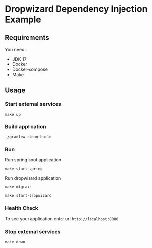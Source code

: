 # Dropwizard Dependency Injection Example

## Requirements

You need:
- JDK 17
- Docker
- Docker-compose
- Make

## Usage

### Start external services

```shell script
make up
```

### Build application


```shell script
./gradlew clean build
```


### Run


Run spring boot application
```shell script
make start-spring
```

Run dropwizard application

```shell script
make migrate
```


```shell script
make start-dropwizard
```

### Health Check

To see your application enter url `http://localhost:8080`


### Stop external services

```shell script
make down
```

